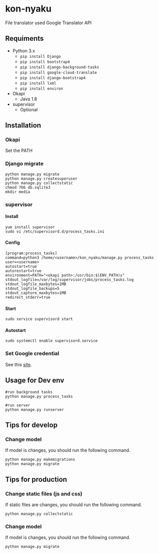 # kon-nyaku
File translator used Google Translator API

## Requiments
- Python 3.x
    - `pip install Django`
    - `pip install bootstrap4`
    - `pip install django-background-tasks`
    - `pip install google-cloud-translate`
    - `pip install django-bootstrap4`
    - `pip install lxml`
    - `pip install environ`
- Okapi
  - Java 1.8
- supervisor
  - Optional

## Installation
### Okapi
Set the PATH
### Django migrate
```
python manage.py migrate
python manage.py createsuperuser
python manage.py collectstatic
chmod 766 db.sqlite3
mkdir media
```
### supervisor
#### Install
```
yum install supervisor
sudo vi /etc/supervisord.d/process_tasks.ini
```
#### Config
```
[program:process_tasks]
command=python3 /home/<username>/kon_nyaku/manage.py process_tasks
user=<username>
autostart=true
autorestart=true
environment=PATH="<okapi path>:/usr/bin:$(ENV_PATH)s"
stdout_logfile=/var/log/supervisor/jobs/process_tasks.log
stdout_logfile_maxbytes=1MB
stdout_logfile_backups=5
stdout_capture_maxbytes=1MB
redirect_stderr=true
```
#### Start
```
sudo service supervisord start
```
#### Autostart
```
sudo systemctl enable supervisord.service
```

### Set Google credential
See this [site](https://cloud.google.com/translate/docs/quickstart-client-libraries).

## Usage for Dev env
```
#run background tasks
python manage.py process_tasks

#run server
python manage.py runserver
```
## Tips for develop
### Change model
If model is changes, you should run the following command.
```
python manage.py makemigrations
python manage.py migrate
```

## Tips for production
### Change static files (js and css)
If static files are changes, you should run the following command.
```
python manage.py collectstatic
```
### Change model
If model is changes, you should run the following command.
```
python manage.py migrate
```
